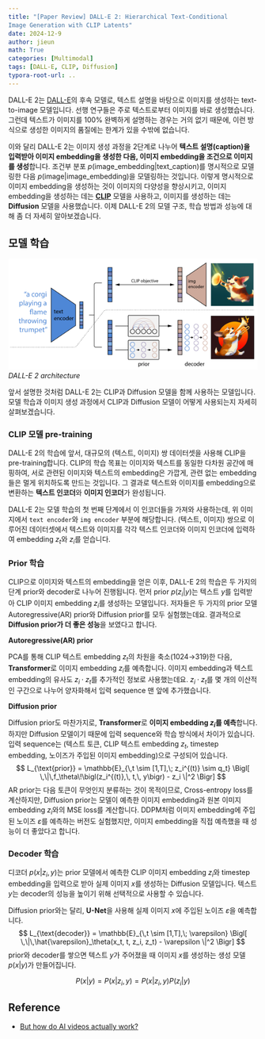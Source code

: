 ```yaml
---
title: "[Paper Review] DALL-E 2: Hierarchical Text-Conditional
Image Generation with CLIP Latents"
date: 2024-12-9
author: jieun
math: True
categories: [Multimodal]
tags: [DALL-E, CLIP, Diffusion]
typora-root-url: ..
---
```


DALL-E 2는 [DALL-E](https://jieun121070.github.io/posts/DALL-E/)의 후속 모델로, 텍스트 설명을 바탕으로 이미지를 생성하는 text-to-image 모델입니다. 선행 연구들은 주로 텍스트로부터 이미지를 바로 생성했습니다. 그런데 텍스트가 이미지를 100% 완벽하게 설명하는 경우는 거의 없기 때문에, 이런 방식으로 생성한 이미지의 품질에는 한계가 있을 수밖에 없습니다.

이와 달리 DALL-E 2는 이미지 생성 과정을 2단계로 나누어 **텍스트 설명(caption)을 입력받아 이미지 embedding을 생성한 다음, 이미지 embedding을 조건으로 이미지를 생성**합니다. 조건부 분포 $p(\text{image\_embedding} \vert \text{text\_caption})$를 명시적으로 모델링한 다음 $p(\text{image} \vert \text{image\_embedding})$을 모델링하는 것입니다. 이렇게 명시적으로 이미지 embedding을 생성하는 것이 이미지의 다양성을 향상시키고,  이미지 embedding을 생성하는 데는 [**CLIP**](https://jieun121070.github.io/posts/CLIP/) 모델을 사용하고, 이미지를 생성하는 데는 **Diffusion** 모델을 사용했습니다. 이제 DALL-E 2의 모델 구조, 학습 방법과 성능에 대해 좀 더 자세히 알아보겠습니다. 

## 모델 학습

![](/assets/img/diffusion/dalle-2.png)
_DALL-E 2 architecture_

앞서 설명한 것처럼 DALL-E 2는 CLIP과 Diffusion 모델을 함께 사용하는 모델입니다. 모델 학습과 이미지 생성 과정에서 CLIP과 Diffusion 모델이 어떻게 사용되는지 자세히 살펴보겠습니다.

### CLIP 모델 pre-training

DALL-E 2의 학습에 앞서, 대규모의 (텍스트, 이미지) 쌍 데이터셋을 사용해 CLIP을 pre-training합니다. CLIP의 학습 목표는 이미지와 텍스트를 동일한 다차원 공간에 매핑하여, 서로 관련된 이미지와 텍스트의 embedding은 가깝게, 관련 없는 embedding들은 멀게 위치하도록 만드는 것입니다. 그 결과로 텍스트와 이미지를 embedding으로 변환하는 **텍스트 인코더**와 **이미지 인코더**가 완성됩니다.

DALL-E 2는 모델 학습의 첫 번째 단계에서 이 인코더들을 가져와 사용하는데, 위 이미지에서 `text encoder`와 `img encoder` 부분에 해당합니다. (텍스트, 이미지) 쌍으로 이루어진 데이터셋에서 텍스트와 이미지를 각각 텍스트 인코더와 이미지 인코더에 입력하여 embedding $z_t$와 $z_i$를 얻습니다.

### Prior 학습

CLIP으로 이미지와 텍스트의 embedding을 얻은 이후, DALL-E 2의 학습은 두 가지의 단계 prior와 decoder로 나누어 진행됩니다. 먼저 prior $p(z_i \vert y)$는 텍스트 $y$를 입력받아 CLIP 이미지 embedding $z_i$를 생성하는 모델입니다. 저자들은 두 가지의 prior 모델 Autoregressive(AR) prior와 Diffusion prior를 모두 실험했는데요. 결과적으로 **Diffusion prior가 더 좋은 성능**을 보였다고 합니다.

**Autoregressive(AR) prior**

PCA를 통해 CLIP 텍스트 embedding $z_t$의 차원을 축소(1024→319)한 다음, **Transformer**로 이미지 embedding $z_i$를 예측합니다. 이미지 embedding과 텍스트 embedding의 유사도 $z_i \cdot z_t$를 추가적인 정보로 사용했는데요. $z_i \cdot z_t$를 몇 개의 이산적인 구간으로 나누어 양자화해서 입력 sequence 맨 앞에 추가했습니다.

**Diffusion prior**

Diffusion prior도 마찬가지로, **Transformer**로 **이미지 embedding $z_i$를 예측**합니다. 하지만 Diffusion 모델이기 때문에 입력 sequence와 학습 방식에서 차이가 있습니다. 입력 sequence는 (텍스트 토큰, CLIP 텍스트 embedding $z_t$, timestep embedding, 노이즈가 주입된 이미지 embedding)으로 구성되어 있습니다.
$$
L_{\text{prior}}
  = \mathbb{E}_{\,t \sim [1,T],\; z_i^{(t)} \sim q_t}
    \Bigl[ \,\|\,f_\theta\!\bigl(z_i^{(t)},\, t,\, y\bigr) - z_i \|^2 \Bigr]
$$
AR prior는 다음 토큰이 무엇인지 분류하는 것이 목적이므로, Cross-entropy loss를 계산하지만, Diffusion prior는 모델이 예측한 이미지 embedding과 원본 이미지 embedding $z_i$와의 MSE loss를 계산합니다. DDPM처럼 이미지 embedding에 주입된 노이즈 $\varepsilon$를 예측하는 버전도 실험했지만, 이미지 embedding을 직접 예측했을 때 성능이 더 좋았다고 합니다.

### Decoder 학습

디코더 $p(x \vert z_i, y)$는 prior 모델에서 예측한 CLIP 이미지 embedding $z_i$와 timestep embedding을 입력으로 받아 실제 이미지 $x$를 생성하는 Diffusion 모델입니다. 텍스트 $y$는 decoder의 성능을 높이기 위해 선택적으로 사용할 수 있습니다.

Diffusion prior와는 달리, **U-Net**을 사용해 실제 이미지 $x$에 주입된 노이즈 $\varepsilon$을 예측합니다.
$$
L_{\text{decoder}}  = \mathbb{E}_{\,t \sim [1,T],\; \varepsilon}    \Bigl[ \,\|\,\hat{\varepsilon}_\theta(x_t, t, z_i, z_t) - \varepsilon \|^2 \Bigr]
$$
prior와 decoder를 쌓으면 텍스트 $y$가 주어졌을 때 이미지 $x$를 생성하는 생성 모델 $p(x \vert y)$가 만들어집니다.

$$P(x \vert y)=P(x \vert z_i,y)=P(x \vert z_i,y)P(z_i \vert y)$$

## Reference

- [But how do AI videos actually work?](https://www.youtube.com/watch?v=iv-5mZ_9CPY)
